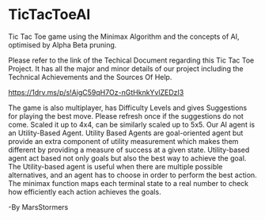 # TicTacToeAI
Tic Tac Toe game using the Minimax Algorithm and the concepts of AI, optimised by Alpha Beta pruning.

Please refer to the link of the Techical Document regarding this Tic Tac Toe Project. It has all the major and minor details of our project including the Technical Achievements and the Sources Of Help. 

https://1drv.ms/p/s!AigC59qH7Oz-nGtHknkYvlZEDzI3


The game is also multiplayer, has Difficulty Levels and gives Suggestions for playing the best move.
Please refresh once if the suggestions do not come.
Scaled it up to 4x4, can be similarly scaled up to 5x5. 
Our AI agent is an Utility-Based Agent.
Utility Based Agents are goal-oriented agent but provide an extra component of utility measurement which makes them different by providing a measure of success at a given state.
Utility-based agent act based not only goals but also the best way to achieve the goal.
The Utility-based agent is useful when there are multiple possible alternatives, and an agent has to choose in order to perform the best action.
The minimax function maps each terminal state to a real number to check how efficiently each action achieves the goals.

-By MarsStormers

